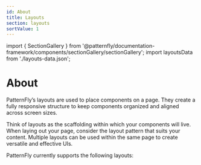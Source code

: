 ```yaml
---
id: About
title: Layouts
section: layouts
sortValue: 1
---
```


import { SectionGallery } from '@patternfly/documentation-framework/components/sectionGallery/sectionGallery';
import layoutsData from './layouts-data.json';

# About

PatternFly’s layouts are used to place components on a page. They create a fully responsive structure to keep components organized and aligned across screen sizes. 

Think of layouts as the scaffolding within which your components will live. When laying out your page, consider the layout pattern that suits your content. Multiple layouts can be used within the same page to create versatile and effective UIs. 

PatternFly currently supports the following layouts:

<SectionGallery
  section="layouts"
  galleryItemsData={layoutsData}
  placeholderText="Search layouts by name"
  parseSubsections={true}
  hasGridText={true}
/>

